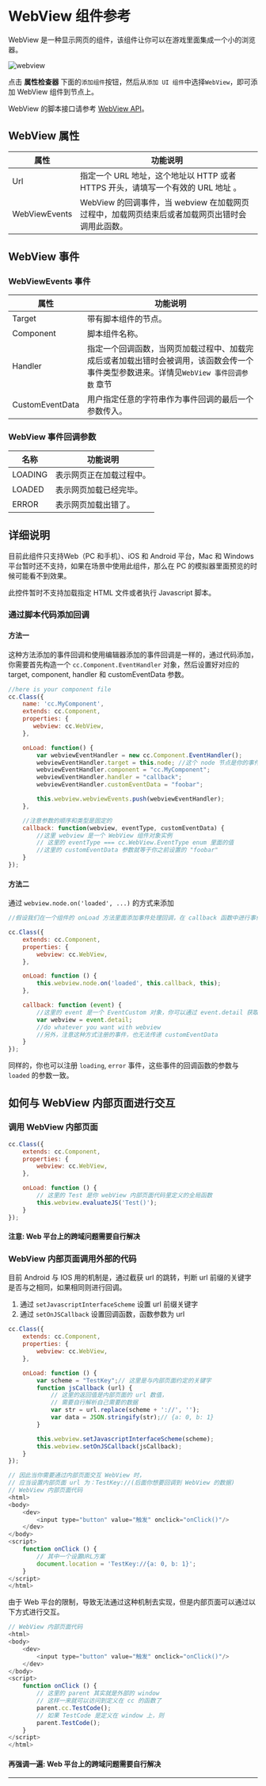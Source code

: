 # WebView 组件参考

WebView 是一种显示网页的组件，该组件让你可以在游戏里面集成一个小的浏览器。

![webview](./webview/webview.png)

点击 **属性检查器** 下面的`添加组件`按钮，然后从`添加 UI 组件`中选择`WebView`，即可添加 WebView 组件到节点上。

WebView 的脚本接口请参考 [WebView API](../../../api/zh/classes/WebView.html)。

## WebView 属性

| 属性          | 功能说明      |
|---------------|-------------------------------------------------------------------------------------------------|
| Url           | 指定一个 URL 地址，这个地址以 HTTP 或者 HTTPS 开头，请填写一个有效的 URL 地址 。                |
| WebViewEvents | WebView 的回调事件，当 webview 在加载网页过程中，加载网页结束后或者加载网页出错时会调用此函数。 |

## WebView 事件

### WebViewEvents 事件

| 属性            | 功能说明 |
| --------------  | -----------  |
| Target          | 带有脚本组件的节点。   |
| Component       | 脚本组件名称。      |
| Handler         | 指定一个回调函数，当网页加载过程中、加载完成后或者加载出错时会被调用，该函数会传一个事件类型参数进来。详情见`WebView 事件回调参数` 章节 |
| CustomEventData | 用户指定任意的字符串作为事件回调的最后一个参数传入。 |

### WebView 事件回调参数

| 名称           | 功能说明     |
| -------------- | ----------- |
| LOADING        | 表示网页正在加载过程中。 |
| LOADED         | 表示网页加载已经完毕。   |
| ERROR          | 表示网页加载出错了。     |

## 详细说明

目前此组件只支持Web（PC 和手机）、iOS 和 Android 平台，Mac 和 Windows 平台暂时还不支持，如果在场景中使用此组件，那么在 PC 的模拟器里面预览的时候可能看不到效果。

此控件暂时不支持加载指定 HTML 文件或者执行 Javascript 脚本。

### 通过脚本代码添加回调

#### 方法一

这种方法添加的事件回调和使用编辑器添加的事件回调是一样的，通过代码添加，你需要首先构造一个 `cc.Component.EventHandler` 对象，然后设置好对应的 target, component, handler 和 customEventData 参数。

```js
//here is your component file
cc.Class({
    name: 'cc.MyComponent',
    extends: cc.Component,
    properties: {
       webview: cc.WebView,
    },

    onLoad: function() {
        var webviewEventHandler = new cc.Component.EventHandler();
        webviewEventHandler.target = this.node; //这个 node 节点是你的事件处理代码组件所属的节点
        webviewEventHandler.component = "cc.MyComponent";
        webviewEventHandler.handler = "callback";
        webviewEventHandler.customEventData = "foobar";

        this.webview.webviewEvents.push(webviewEventHandler);
    },

	//注意参数的顺序和类型是固定的
    callback: function(webview, eventType, customEventData) {
        //这里 webview 是一个 WebView 组件对象实例
        // 这里的 eventType === cc.WebView.EventType enum 里面的值
        //这里的 customEventData 参数就等于你之前设置的 "foobar"
    }
});
```

#### 方法二

通过 `webview.node.on('loaded', ...)` 的方式来添加

```js
//假设我们在一个组件的 onLoad 方法里面添加事件处理回调，在 callback 函数中进行事件处理:

cc.Class({
    extends: cc.Component,
    properties: {
        webview: cc.WebView,
    },

    onLoad: function () {
        this.webview.node.on('loaded', this.callback, this);
    },

    callback: function (event) {
        //这里的 event 是一个 EventCustom 对象，你可以通过 event.detail 获取 WebView 组件
        var webview = event.detail;
        //do whatever you want with webview
        //另外，注意这种方式注册的事件，也无法传递 customEventData
    }
});
```

同样的，你也可以注册 `loading`, `error` 事件，这些事件的回调函数的参数与 `loaded` 的参数一致。

## 如何与 WebView 内部页面进行交互

### 调用 WebView 内部页面

```js
cc.Class({
    extends: cc.Component,
    properties: {
        webview: cc.WebView,
    },

    onLoad: function () {
        // 这里的 Test 是你 webView 内部页面代码里定义的全局函数
        this.webview.evaluateJS('Test()');
    }
});
```

#### 注意: Web 平台上的跨域问题需要自行解决

### WebView 内部页面调用外部的代码

目前 Android 与 IOS 用的机制是，通过截获 url 的跳转，判断 url 前缀的关键字是否与之相同，如果相同则进行回调。

1. 通过 `setJavascriptInterfaceScheme` 设置 url 前缀关键字
2. 通过 `setOnJSCallback` 设置回调函数，函数参数为 url

```js
cc.Class({
    extends: cc.Component,
    properties: {
        webview: cc.WebView,
    },

    onLoad: function () {
        var scheme = "TestKey";// 这里是与内部页面约定的关键字
        function jsCallback (url) {
            // 这里的返回值是内部页面的 url 数值，
            // 需要自行解析自己需要的数据
            var str = url.replace(scheme + '://', '');
            var data = JSON.stringify(str);// {a: 0, b: 1}
        }

        this.webview.setJavascriptInterfaceScheme(scheme);
        this.webview.setOnJSCallback(jsCallback);
    }
});

// 因此当你需要通过内部页面交互 WebView 时，
// 应当设置内部页面 url 为：TestKey://(后面你想要回调到 WebView 的数据) 
// WebView 内部页面代码
<html>
<body>
    <dev>
        <input type="button" value="触发" onclick="onClick()"/>
    </dev>
</body>
<script>
    function onClick () {
        // 其中一个设置URL方案
        document.location = 'TestKey://{a: 0, b: 1}';
    }
</script>
</html>

```

由于 Web 平台的限制，导致无法通过这种机制去实现，但是内部页面可以通过以下方式进行交互。

```js
// WebView 内部页面代码
<html>
<body>
    <dev>
        <input type="button" value="触发" onclick="onClick()"/>
    </dev>
</body>
<script>
    function onClick () {
        // 这里的 parent 其实就是外部的 window
        // 这样一来就可以访问到定义在 cc 的函数了
        parent.cc.TestCode();
        // 如果 TestCode 是定义在 window 上，则
        parent.TestCode();
    }
</script>
</html>
```

#### 再强调一遍: Web 平台上的跨域问题需要自行解决

<hr>
